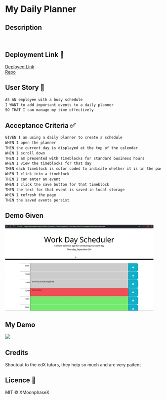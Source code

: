 # My Daily Planner

## Description
<br>

## Deployment Link 🔗
[Deployed Link](https://xmoonphasex.github.io/myDailyPlanner-C5/)<br>
[Repo](https://github.com/XMoonphaseX/myDailyPlanner-C5)<br>

## User Story 📘
```md
AS AN employee with a busy schedule
I WANT to add important events to a daily planner
SO THAT I can manage my time effectively
```

## Acceptance Criteria ✅
```md
GIVEN I am using a daily planner to create a schedule
WHEN I open the planner
THEN the current day is displayed at the top of the calendar
WHEN I scroll down
THEN I am presented with timeblocks for standard business hours
WHEN I view the timeblocks for that day
THEN each timeblock is color coded to indicate whether it is in the past, present, or future
WHEN I click into a timeblock
THEN I can enter an event
WHEN I click the save button for that timeblock
THEN the text for that event is saved in local storage
WHEN I refresh the page
THEN the saved events persist
```

## Demo Given
<img src='./assets/images/05-third-party-apis-homework-demo.gif'><br>

## My Demo
<img src='./assets/images/deployment.gif'>
<br>

## Credits
Shoutout to the edX tutors, they help so much and are very paitent
<br>

## Licence 🔑
MIT © XMoonphaseX